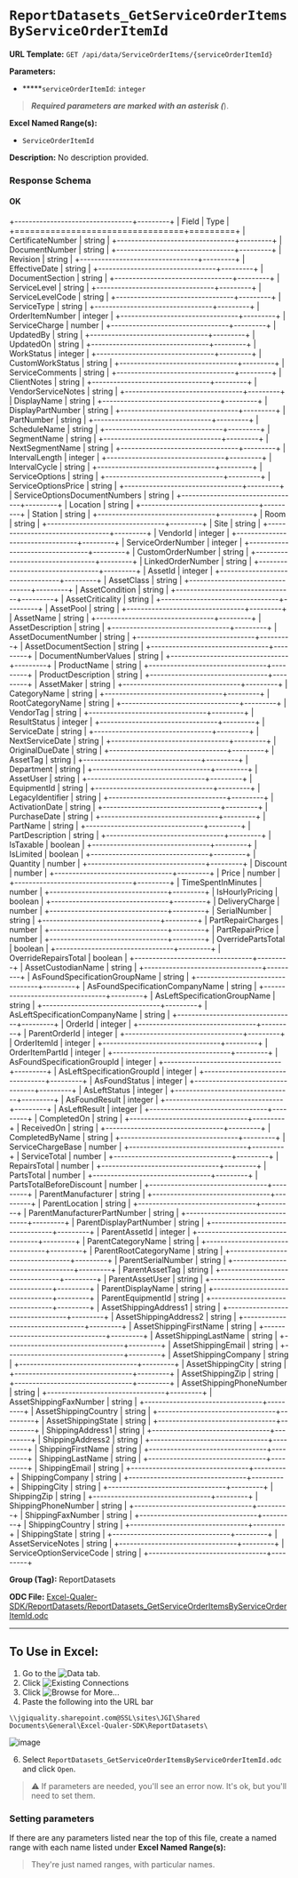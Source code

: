 # `ReportDatasets_GetServiceOrderItemsByServiceOrderItemId`

**URL Template:**
`GET /api/data/ServiceOrderItems/{serviceOrderItemId}`

**Parameters:**
- *****`serviceOrderItemId`: `integer`


> *****Required parameters are marked with an asterisk (*****).

**Excel Named Range(s):**
- `ServiceOrderItemId`


**Description:**
No description provided.

### Response Schema

#### OK
+---------------------------------+---------+
| Field                           | Type    |
+=================================+=========+
| CertificateNumber               | string  |
+---------------------------------+---------+
| DocumentNumber                  | string  |
+---------------------------------+---------+
| Revision                        | string  |
+---------------------------------+---------+
| EffectiveDate                   | string  |
+---------------------------------+---------+
| DocumentSection                 | string  |
+---------------------------------+---------+
| ServiceLevel                    | string  |
+---------------------------------+---------+
| ServiceLevelCode                | string  |
+---------------------------------+---------+
| ServiceType                     | string  |
+---------------------------------+---------+
| OrderItemNumber                 | integer |
+---------------------------------+---------+
| ServiceCharge                   | number  |
+---------------------------------+---------+
| UpdatedBy                       | string  |
+---------------------------------+---------+
| UpdatedOn                       | string  |
+---------------------------------+---------+
| WorkStatus                      | integer |
+---------------------------------+---------+
| CustomWorkStatus                | string  |
+---------------------------------+---------+
| ServiceComments                 | string  |
+---------------------------------+---------+
| ClientNotes                     | string  |
+---------------------------------+---------+
| VendorServiceNotes              | string  |
+---------------------------------+---------+
| DisplayName                     | string  |
+---------------------------------+---------+
| DisplayPartNumber               | string  |
+---------------------------------+---------+
| PartNumber                      | string  |
+---------------------------------+---------+
| ScheduleName                    | string  |
+---------------------------------+---------+
| SegmentName                     | string  |
+---------------------------------+---------+
| NextSegmentName                 | string  |
+---------------------------------+---------+
| IntervalLength                  | integer |
+---------------------------------+---------+
| IntervalCycle                   | string  |
+---------------------------------+---------+
| ServiceOptions                  | string  |
+---------------------------------+---------+
| ServiceOptionsPrice             | string  |
+---------------------------------+---------+
| ServiceOptionsDocumentNumbers   | string  |
+---------------------------------+---------+
| Location                        | string  |
+---------------------------------+---------+
| Station                         | string  |
+---------------------------------+---------+
| Room                            | string  |
+---------------------------------+---------+
| Site                            | string  |
+---------------------------------+---------+
| VendorId                        | integer |
+---------------------------------+---------+
| ServiceOrderNumber              | integer |
+---------------------------------+---------+
| CustomOrderNumber               | string  |
+---------------------------------+---------+
| LinkedOrderNumber               | string  |
+---------------------------------+---------+
| AssetId                         | integer |
+---------------------------------+---------+
| AssetClass                      | string  |
+---------------------------------+---------+
| AssetCondition                  | string  |
+---------------------------------+---------+
| AssetCriticality                | string  |
+---------------------------------+---------+
| AssetPool                       | string  |
+---------------------------------+---------+
| AssetName                       | string  |
+---------------------------------+---------+
| AssetDescription                | string  |
+---------------------------------+---------+
| AssetDocumentNumber             | string  |
+---------------------------------+---------+
| AssetDocumentSection            | string  |
+---------------------------------+---------+
| DocumentNumberValues            | string  |
+---------------------------------+---------+
| ProductName                     | string  |
+---------------------------------+---------+
| ProductDescription              | string  |
+---------------------------------+---------+
| AssetMaker                      | string  |
+---------------------------------+---------+
| CategoryName                    | string  |
+---------------------------------+---------+
| RootCategoryName                | string  |
+---------------------------------+---------+
| VendorTag                       | string  |
+---------------------------------+---------+
| ResultStatus                    | integer |
+---------------------------------+---------+
| ServiceDate                     | string  |
+---------------------------------+---------+
| NextServiceDate                 | string  |
+---------------------------------+---------+
| OriginalDueDate                 | string  |
+---------------------------------+---------+
| AssetTag                        | string  |
+---------------------------------+---------+
| Department                      | string  |
+---------------------------------+---------+
| AssetUser                       | string  |
+---------------------------------+---------+
| EquipmentId                     | string  |
+---------------------------------+---------+
| LegacyIdentifier                | string  |
+---------------------------------+---------+
| ActivationDate                  | string  |
+---------------------------------+---------+
| PurchaseDate                    | string  |
+---------------------------------+---------+
| PartName                        | string  |
+---------------------------------+---------+
| PartDescription                 | string  |
+---------------------------------+---------+
| IsTaxable                       | boolean |
+---------------------------------+---------+
| IsLimited                       | boolean |
+---------------------------------+---------+
| Quantity                        | number  |
+---------------------------------+---------+
| Discount                        | number  |
+---------------------------------+---------+
| Price                           | number  |
+---------------------------------+---------+
| TimeSpentInMinutes              | number  |
+---------------------------------+---------+
| IsHourlyPricing                 | boolean |
+---------------------------------+---------+
| DeliveryCharge                  | number  |
+---------------------------------+---------+
| SerialNumber                    | string  |
+---------------------------------+---------+
| PartRepairCharges               | number  |
+---------------------------------+---------+
| PartRepairPrice                 | number  |
+---------------------------------+---------+
| OverridePartsTotal              | boolean |
+---------------------------------+---------+
| OverrideRepairsTotal            | boolean |
+---------------------------------+---------+
| AssetCustodianName              | string  |
+---------------------------------+---------+
| AsFoundSpecificationGroupName   | string  |
+---------------------------------+---------+
| AsFoundSpecificationCompanyName | string  |
+---------------------------------+---------+
| AsLeftSpecificationGroupName    | string  |
+---------------------------------+---------+
| AsLeftSpecificationCompanyName  | string  |
+---------------------------------+---------+
| OrderId                         | integer |
+---------------------------------+---------+
| ParentOrderId                   | integer |
+---------------------------------+---------+
| OrderItemId                     | integer |
+---------------------------------+---------+
| OrderItemPartId                 | integer |
+---------------------------------+---------+
| AsFoundSpecificationGroupId     | integer |
+---------------------------------+---------+
| AsLeftSpecificationGroupId      | integer |
+---------------------------------+---------+
| AsFoundStatus                   | integer |
+---------------------------------+---------+
| AsLeftStatus                    | integer |
+---------------------------------+---------+
| AsFoundResult                   | integer |
+---------------------------------+---------+
| AsLeftResult                    | integer |
+---------------------------------+---------+
| CompletedOn                     | string  |
+---------------------------------+---------+
| ReceivedOn                      | string  |
+---------------------------------+---------+
| CompletedByName                 | string  |
+---------------------------------+---------+
| ServiceChargeBase               | number  |
+---------------------------------+---------+
| ServiceTotal                    | number  |
+---------------------------------+---------+
| RepairsTotal                    | number  |
+---------------------------------+---------+
| PartsTotal                      | number  |
+---------------------------------+---------+
| PartsTotalBeforeDiscount        | number  |
+---------------------------------+---------+
| ParentManufacturer              | string  |
+---------------------------------+---------+
| ParentLocation                  | string  |
+---------------------------------+---------+
| ParentManufacturerPartNumber    | string  |
+---------------------------------+---------+
| ParentDisplayPartNumber         | string  |
+---------------------------------+---------+
| ParentAssetId                   | integer |
+---------------------------------+---------+
| ParentCategoryName              | string  |
+---------------------------------+---------+
| ParentRootCategoryName          | string  |
+---------------------------------+---------+
| ParentSerialNumber              | string  |
+---------------------------------+---------+
| ParentAssetTag                  | string  |
+---------------------------------+---------+
| ParentAssetUser                 | string  |
+---------------------------------+---------+
| ParentDisplayName               | string  |
+---------------------------------+---------+
| ParentEquipmentId               | string  |
+---------------------------------+---------+
| AssetShippingAddress1           | string  |
+---------------------------------+---------+
| AssetShippingAddress2           | string  |
+---------------------------------+---------+
| AssetShippingFirstName          | string  |
+---------------------------------+---------+
| AssetShippingLastName           | string  |
+---------------------------------+---------+
| AssetShippingEmail              | string  |
+---------------------------------+---------+
| AssetShippingCompany            | string  |
+---------------------------------+---------+
| AssetShippingCity               | string  |
+---------------------------------+---------+
| AssetShippingZip                | string  |
+---------------------------------+---------+
| AssetShippingPhoneNumber        | string  |
+---------------------------------+---------+
| AssetShippingFaxNumber          | string  |
+---------------------------------+---------+
| AssetShippingCountry            | string  |
+---------------------------------+---------+
| AssetShippingState              | string  |
+---------------------------------+---------+
| ShippingAddress1                | string  |
+---------------------------------+---------+
| ShippingAddress2                | string  |
+---------------------------------+---------+
| ShippingFirstName               | string  |
+---------------------------------+---------+
| ShippingLastName                | string  |
+---------------------------------+---------+
| ShippingEmail                   | string  |
+---------------------------------+---------+
| ShippingCompany                 | string  |
+---------------------------------+---------+
| ShippingCity                    | string  |
+---------------------------------+---------+
| ShippingZip                     | string  |
+---------------------------------+---------+
| ShippingPhoneNumber             | string  |
+---------------------------------+---------+
| ShippingFaxNumber               | string  |
+---------------------------------+---------+
| ShippingCountry                 | string  |
+---------------------------------+---------+
| ShippingState                   | string  |
+---------------------------------+---------+
| AssetServiceNotes               | string  |
+---------------------------------+---------+
| ServiceOptionServiceCode        | string  |
+---------------------------------+---------+

**Group (Tag):**
ReportDatasets

**ODC File:**
[Excel-Qualer-SDK/ReportDatasets/ReportDatasets_GetServiceOrderItemsByServiceOrderItemId.odc](https://github.com/Johnson-Gage-Inspection-Inc/qualer-sdk-odc/blob/main/Excel-Qualer-SDK/ReportDatasets/ReportDatasets_GetServiceOrderItemsByServiceOrderItemId.odc)

---

To Use in Excel:
---

1. Go to the ![`Data`](https://github.com/user-attachments/assets/da437a70-57b3-4c5b-bb01-4910ece19ed1)
 tab.
3. Click ![Existing Connections](https://github.com/user-attachments/assets/a2f1ed67-b2e0-4c23-ac90-68c870e60289)
4. Click ![`Browse for More...`](https://github.com/user-attachments/assets/8e698494-6865-41e7-b6fa-043aea81809a)
5. Paste the following into the URL bar
```
\\jgiquality.sharepoint.com@SSL\sites\JGI\Shared Documents\General\Excel-Qualer-SDK\ReportDatasets\
```

![image](https://github.com/user-attachments/assets/1e1a8d87-0377-446d-aaf5-d78562991db3)

6. Select `ReportDatasets_GetServiceOrderItemsByServiceOrderItemId.odc` and click `Open`.

> ⚠️ If parameters are needed, you'll see an error now. It's ok, but you'll need to set them.

### Setting parameters
If there are any parameters listed near the top of this file, create a named range with each name listed under **Excel Named Range(s):**
> They're just named ranges, with particular names.
